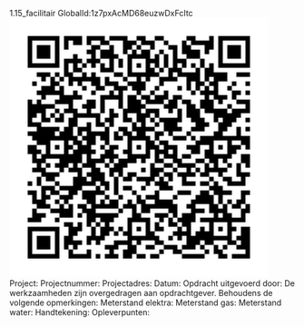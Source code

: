 1.15_facilitair
GlobalId:1z7pxAcMD68euzwDxFcItc
![picture](https://github.com/C-Claus/Data-Files/blob/master/QR_codes/KDV/1.15_facilitair.png)
Project:
Projectnummer:
Projectadres:
Datum:
Opdracht uitgevoerd door:
De werkzaamheden zijn overgedragen aan opdrachtgever. Behoudens de volgende opmerkingen:
Meterstand elektra:
Meterstand gas:
Meterstand water:
Handtekening:
Opleverpunten:

